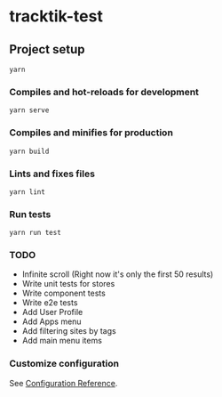 # tracktik-test

## Project setup

```
yarn
```

### Compiles and hot-reloads for development

```
yarn serve
```

### Compiles and minifies for production

```
yarn build
```

### Lints and fixes files

```
yarn lint
```

### Run tests

```
yarn run test
```

### TODO

- Infinite scroll (Right now it's only the first 50 results)
- Write unit tests for stores
- Write component tests
- Write e2e tests
- Add User Profile
- Add Apps menu
- Add filtering sites by tags
- Add main menu items

### Customize configuration

See [Configuration Reference](https://cli.vuejs.org/config/).
